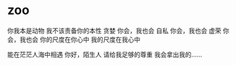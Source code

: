 # zoo
 你我本是动物
 我不该责备你的本性
   贪婪 你会，我也会
   自私 你会，我也会
   虚荣 你会，我也会
你的尺度在你心中
我的尺度在我心中

能在茫茫人海中相遇
你好，陌生人
请给我足够的尊重
我会拿出我的……
